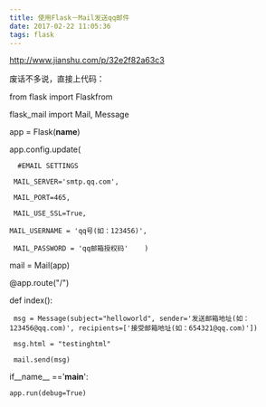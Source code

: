 ```yaml
---
title: 使用Flask－Mail发送qq邮件
date: 2017-02-22 11:05:36
tags: flask
---
```


http://www.jianshu.com/p/32e2f82a63c3

废话不多说，直接上代码：

from flask import Flaskfrom

flask_mail import Mail, Message

app = Flask(__name__)

app.config.update(   

      #EMAIL SETTINGS   

     MAIL_SERVER='smtp.qq.com',   

     MAIL_PORT=465,  

     MAIL_USE_SSL=True,  

    MAIL_USERNAME = 'qq号(如：123456)',  

     MAIL_PASSWORD = 'qq邮箱授权码'    )






mail = Mail(app)

@app.route("/")

def index():   

     msg = Message(subject="helloworld", sender='发送邮箱地址(如：123456@qq.com)', recipients=['接受邮箱地址(如：654321@qq.com)'])    

     msg.html = "testinghtml"   

     mail.send(msg)   



if__name__ =='__main__':

    app.run(debug=True)
